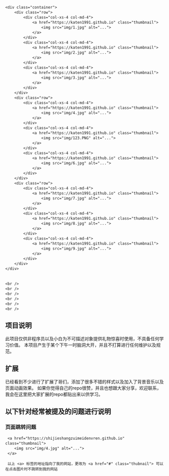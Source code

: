 	<div class="container">
		<div class="row">
			<div class="col-xs-4 col-md-4">
				<a href="https://katen1991.github.io" class="thumbnail">
					<img src="img/1.jpg" alt="...">
				</a>
			</div>
			<div class="col-xs-4 col-md-4">
				<a href="https://katen1991.github.io" class="thumbnail">
					<img src="img/2.jpg" alt="...">
				</a>
			</div>
			<div class="col-xs-4 col-md-4">
				<a href="https://katen1991.github.io" class="thumbnail">
					<img src="img/3.jpg" alt="...">
				</a>
			</div>
		</div>
		<div class="row">
			<div class="col-xs-4 col-md-4">
				<a href="https://katen1991.github.io" class="thumbnail">
					<img src="img/4.jpg" alt="...">
				</a>
			</div>
			<div class="col-xs-4 col-md-4">
				<a href="https://katen1991.github.io" class="thumbnail">
					<img src="img/123.PNG" alt="...">
				</a>
			</div>
			<div class="col-xs-4 col-md-4">
				<a href="https://katen1991.github.io" class="thumbnail">
					<img src="img/6.jpg" alt="...">
				</a>
			</div>
		</div>
		<div class="row">
			<div class="col-xs-4 col-md-4">
				<a href="https://katen1991.github.io" class="thumbnail">
					<img src="img/7.jpg" alt="...">
				</a>
			</div>
			<div class="col-xs-4 col-md-4">
				<a href="https://katen1991.github.io" class="thumbnail">
					<img src="img/8.jpg" alt="...">
				</a>
			</div>
			<div class="col-xs-4 col-md-4">
				<a href="https://katen1991.github.io" class="thumbnail">
					<img src="img/9.jpg" alt="...">
				</a>
			</div>
		</div>
	</div>

	
	<br />
	<br />
	<br />
	<br />
	<br />
	<br />

## 项目说明
此项目仅供非程序员以及小白为不可描述对象提供礼物惊喜时使用，不具备任何学习价值。
本项目产生于某个下午一时脑洞大开，并且不打算进行任何维护以及规范。

## 扩展
已经看到不少进行了扩展了哥们，添加了很多不错的样式以及加入了背景音乐以及页面动画效果。
如果你觉得自己的repo很赞，并且也想跟大家分享，欢迎联系，我会在这里把大家扩展的repo都贴出来以供学习。



## 以下针对经常被提及的问题进行说明
### 页面跳转问题
     <a href="https://shijieshangzuimeidenvren.github.io" class="thumbnail">
     	<img src="img/4.jpg" alt="...">
     </a>
     
     以上 <a> 标签的地址指向了我的网站，更改为 <a href="#" class="thubnail"> 可以在点击图片时不跳转到我的网站

